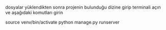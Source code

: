 dosyalar yüklendikten sonra
projenin bulunduğu dizine girip terminali açın ve aşağıdaki komutları girin

source venv/bin/activate
python manage.py runserver
